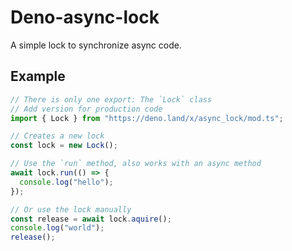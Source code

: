 # Deno-async-lock

A simple lock to synchronize async code.

## Example

```ts
// There is only one export: The `Lock` class
// Add version for production code
import { Lock } from "https://deno.land/x/async_lock/mod.ts";

// Creates a new lock
const lock = new Lock();

// Use the `run` method, also works with an async method
await lock.run(() => {
  console.log("hello");
});

// Or use the lock manually
const release = await lock.aquire();
console.log("world");
release();
```
